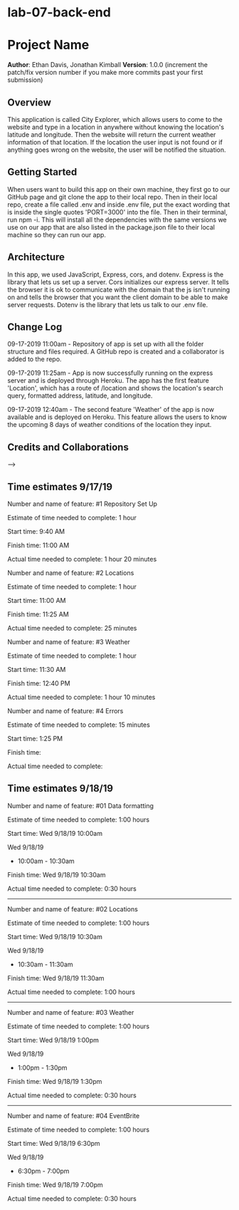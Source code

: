 # lab-07-back-end

# Project Name

**Author**: Ethan Davis, Jonathan Kimball
**Version**: 1.0.0 (increment the patch/fix version number if you make more commits past your first submission)

## Overview
This application is called City Explorer, which allows users to come to the website and type in a location in anywhere without knowing the location's latitude and longitude. Then the website will return the current weather information of that location. If the location the user input is not found or if anything goes wrong on the website, the user will be notified the situation.  

## Getting Started
When users want to build this app on their own machine, they first go to our GitHub page and git clone the app to their local repo. Then in their local repo, create a file called .env and inside .env file, put the exact wording that is inside the single quotes 'PORT=3000' into the file. Then in their terminal, run npm -i. This will install all the dependencies with the same versions we use on our app that are also listed in the package.json file to their local machine so they can run our app.

## Architecture
In this app, we used JavaScript, Express, cors, and dotenv. Express is the library that lets us set up a server. Cors initializes our express server. It tells the browser it is ok to communicate with the domain that the js isn't running on and tells the browser that you want the client domain to be able to make server requests. Dotenv is the library that lets us talk to our .env file. 

## Change Log
09-17-2019 11:00am - Repository of app is set up with all the folder structure and files required. A GitHub repo is created and a collaborator is added to the repo. 

09-17-2019 11:25am - App is now successfully running on the express server and is deployed through Heroku. The app has the first feature 'Location', which has a route of /location and shows the location's search query, formatted address, latitude, and longitude.

09-17-2019 12:40am - The second feature 'Weather' of the app is now available and is deployed on Heroku. This feature allows the users to know the upcoming 8 days of weather conditions of the location they input.

## Credits and Collaborations
<!-- Give credit (and a link) to other people or resources that helped you build this application. -->
-->

## Time estimates 9/17/19

Number and name of feature: #1 Repository Set Up

Estimate of time needed to complete: 1 hour

Start time: 9:40 AM

Finish time: 11:00 AM

Actual time needed to complete: 1 hour 20 minutes



Number and name of feature: #2 Locations

Estimate of time needed to complete: 1 hour

Start time: 11:00 AM

Finish time: 11:25 AM

Actual time needed to complete: 25 minutes



Number and name of feature: #3 Weather

Estimate of time needed to complete: 1 hour

Start time: 11:30 AM

Finish time: 12:40 PM

Actual time needed to complete: 1 hour 10 minutes



Number and name of feature: #4 Errors

Estimate of time needed to complete: 15 minutes

Start time: 1:25 PM

Finish time: 

Actual time needed to complete: 

## Time estimates 9/18/19

Number and name of feature: #01 Data formatting

Estimate of time needed to complete: 1:00 hours

Start time: Wed 9/18/19 10:00am

Wed 9/18/19
  - 10:00am - 10:30am

Finish time: Wed 9/18/19 10:30am

Actual time needed to complete: 0:30 hours

---

Number and name of feature: #02 Locations

Estimate of time needed to complete: 1:00 hours

Start time: Wed 9/18/19 10:30am

Wed 9/18/19
  - 10:30am - 11:30am

Finish time: Wed 9/18/19 11:30am

Actual time needed to complete: 1:00 hours

---

Number and name of feature: #03 Weather

Estimate of time needed to complete: 1:00 hours

Start time: Wed 9/18/19 1:00pm

Wed 9/18/19
  - 1:00pm - 1:30pm

Finish time: Wed 9/18/19 1:30pm

Actual time needed to complete: 0:30 hours

---

Number and name of feature: #04 EventBrite

Estimate of time needed to complete: 1:00 hours

Start time: Wed 9/18/19 6:30pm

Wed 9/18/19
  - 6:30pm - 7:00pm

Finish time: Wed 9/18/19 7:00pm

Actual time needed to complete: 0:30 hours
